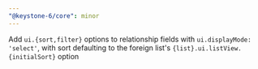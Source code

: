 ```yaml
---
"@keystone-6/core": minor
---
```


Add `ui.{sort,filter}` options to relationship fields with `ui.displayMode: 'select'`, with sort defaulting to the foreign list's `{list}.ui.listView.{initialSort}` option
